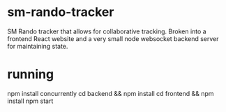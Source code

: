 # sm-rando-tracker
SM Rando tracker that allows for collaborative tracking.  Broken into a frontend React website and a very small node websocket backend server for maintaining state.

# running
npm install concurrently
cd backend && npm install
cd frontend && npm install
npm start

